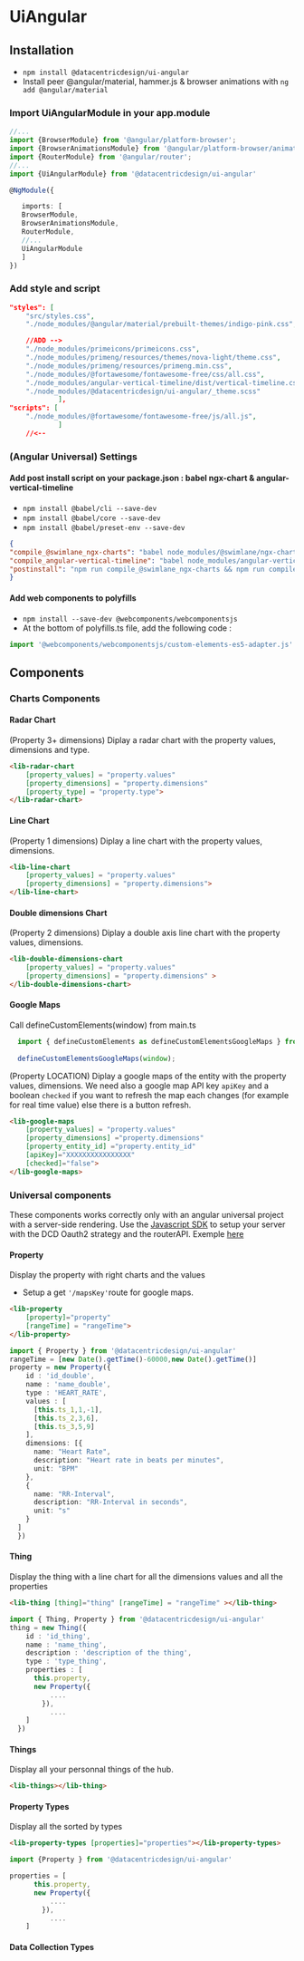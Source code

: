 # UiAngular

## Installation

- `npm install @datacentricdesign/ui-angular`
- Install peer @angular/material, hammer.js & browser animations with `ng add @angular/material`

### Import UiAngularModule in your app.module 
 ```ts
//...
import {BrowserModule} from '@angular/platform-browser';
import {BrowserAnimationsModule} from '@angular/platform-browser/animations';
import {RouterModule} from '@angular/router';
//...
import {UiAngularModule} from '@datacentricdesign/ui-angular'

@NgModule({

    imports: [
    BrowserModule,
    BrowserAnimationsModule,
    RouterModule,
    //...
    UiAngularModule
    ]
})
 ```

### Add style and script 

```json
"styles": [
    "src/styles.css",
    "./node_modules/@angular/material/prebuilt-themes/indigo-pink.css",

    //ADD -->
    "./node_modules/primeicons/primeicons.css",
    "./node_modules/primeng/resources/themes/nova-light/theme.css",
    "./node_modules/primeng/resources/primeng.min.css",
    "./node_modules/@fortawesome/fontawesome-free/css/all.css",
    "./node_modules/angular-vertical-timeline/dist/vertical-timeline.css",
    "./node_modules/@datacentricdesign/ui-angular/_theme.scss"
            ],
"scripts": [
    "./node_modules/@fortawesome/fontawesome-free/js/all.js",
            ]
    //<--
```


### (Angular Universal) Settings

#### Add post install script on your package.json : babel ngx-chart & angular-vertical-timeline

 - `npm install @babel/cli --save-dev`
 - `npm install @babel/core --save-dev`
 - `npm install @babel/preset-env --save-dev`

 ```json
 {
 "compile_@swimlane_ngx-charts": "babel node_modules/@swimlane/ngx-charts -d node_modules/@swimlane/ngx-charts --presets @babel/preset-env",
 "compile_angular-vertical-timeline": "babel node_modules/angular-vertical-timeline -d node_modules/angular-vertical-timeline --presets @babel/preset-env",
 "postinstall": "npm run compile_@swimlane_ngx-charts && npm run compile_angular-vertical-timeline"
 }
```

#### Add web components to polyfills

- `npm install --save-dev @webcomponents/webcomponentsjs`
- At the bottom of polyfills.ts file, add the following code :
```ts
import '@webcomponents/webcomponentsjs/custom-elements-es5-adapter.js'
```

## Components

### Charts Components

#### Radar Chart

(Property 3+ dimensions) Diplay a radar chart with the property values, dimensions and type.

```html
<lib-radar-chart 
    [property_values] = "property.values"
    [property_dimensions] = "property.dimensions" 
    [property_type] = "property.type">
</lib-radar-chart>
```



#### Line Chart

(Property 1 dimensions) Diplay a line chart with the property values, dimensions.

```html        
<lib-line-chart 
    [property_values] = "property.values"
    [property_dimensions] = "property.dimensions">
</lib-line-chart>
```

#### Double dimensions Chart

(Property 2 dimensions) Diplay a double axis line chart with the property values, dimensions.

```html
<lib-double-dimensions-chart 
    [property_values] = "property.values"
    [property_dimensions] = "property.dimensions" >
</lib-double-dimensions-chart>
```

#### Google Maps

Call defineCustomElements(window) from main.ts

```ts  
  import { defineCustomElements as defineCustomElementsGoogleMaps } from 'web-google-maps/dist/loader';
  
  defineCustomElementsGoogleMaps(window);
```

(Property LOCATION) Diplay a google maps of the entity with the property values, dimensions. 
We need also a google map API key `apiKey` and a boolean `checked` if you want to refresh the map each changes (for example for real time value) else there is a button refresh.

```html
<lib-google-maps 
    [property_values] = "property.values"
    [property_dimensions] ="property.dimensions" 
    [property_entity_id] ="property.entity_id"  
    [apiKey]="XXXXXXXXXXXXXXXX" 
    [checked]="false">
</lib-google-maps>
```


### Universal components

These components works correctly only with an angular universal project with a server-side rendering.
Use the [Javascript SDK](https://www.npmjs.com/package/@datacentricdesign/sdk-js) to setup your server with the DCD Oauth2 strategy and the routerAPI.
Exemple [here](https://github.com/datacentricdesign/dcd-data-subject) 

#### Property

Display the property with right charts and the values

- Setup a get `'/mapsKey'`route for google maps.

```html
<lib-property 
    [property]="property" 
    [rangeTime] = "rangeTime">
</lib-property>
```

```ts
import { Property } from '@datacentricdesign/ui-angular'
rangeTime = [new Date().getTime()-60000,new Date().getTime()]
property = new Property({
    id : 'id_double',
    name : 'name_double',
    type : 'HEART_RATE',
    values : [
      [this.ts_1,1,-1],
      [this.ts_2,3,6],
      [this.ts_3,5,9]
    ],
    dimensions: [{
      name: "Heart Rate",
      description: "Heart rate in beats per minutes",
      unit: "BPM"
    },
    {
      name: "RR-Interval",
      description: "RR-Interval in seconds",
      unit: "s"
    }
  ]
  })
```

#### Thing

Display the thing with a line chart for all the dimensions values and all the properties

```html
<lib-thing [thing]="thing" [rangeTime] = "rangeTime" ></lib-thing>
```

```ts 
import { Thing, Property } from '@datacentricdesign/ui-angular'
thing = new Thing({
    id : 'id_thing',
    name : 'name_thing',
    description : 'description of the thing',
    type : 'type_thing',
    properties : [
      this.property,
      new Property({
          ....
        }),
          ....
    ]
  })
```

#### Things

Display all your personnal things of the hub.

```html
<lib-things></lib-thing>
```

#### Property Types

Display all the sorted by types

```html
<lib-property-types [properties]="properties"></lib-property-types>
```

```ts
import {Property } from '@datacentricdesign/ui-angular'

properties = [
      this.property,
      new Property({
          ....
        }),
          ....
    ]
```

#### Data Collection Types







